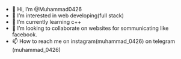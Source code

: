 - 👋 Hi, I’m @Muhammad0426
- 👀 I’m interested in web developing(full stack)
- 🌱 I’m currently learning c++
- 💞️ I’m looking to collaborate on websites for sommunicating like facebook.
- 📫 How to reach me on instagram(muhammad_0426) on telegram (muhammad_0426)

<!---
Muhammad0426/Muhammad0426 is a ✨ special ✨ repository because its `README.md` (this file) appears on your GitHub profile.
You can click the Preview link to take a look at your changes.
--->
